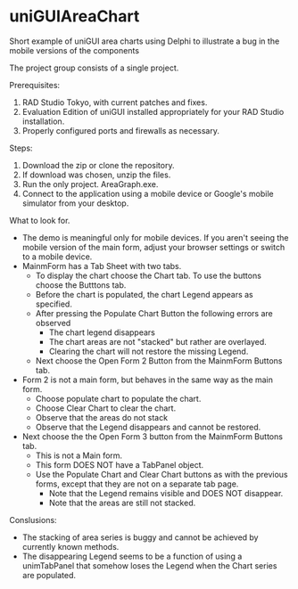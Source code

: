 # uniGUIAreaChart
Short example of uniGUI area charts using Delphi to illustrate a bug in the mobile versions of the components

The project group consists of a single project.

Prerequisites:

1.  RAD Studio Tokyo, with current patches and fixes.
2.  Evaluation Edition of uniGUI installed appropriately for your RAD Studio installation.
3.  Properly configured ports and firewalls as necessary.

Steps:

1.  Download the zip or clone the repository.
2.  If download was chosen, unzip the files.
3.  Run the only project. AreaGraph.exe.
4.  Connect to the application using a mobile device or Google's mobile simulator from your desktop.

What to look for.

* The demo is meaningful only for mobile devices. If you aren't seeing the mobile version of the main form, adjust your browser settings or switch to a mobile device.
* MainmForm has a Tab Sheet with two tabs.
  * To display the chart choose the Chart tab. To use the buttons choose the Butttons tab.
  * Before the chart is populated, the chart Legend appears as specified.
  * After pressing the Populate Chart Button the following errors are observed
    * The chart legend disappears
    * The chart areas are not "stacked" but rather are overlayed.
    * Clearing the chart will not restore the missing Legend.
  * Next choose the Open Form 2 Button from the MainmForm Buttons tab.
* Form 2 is not a main form, but behaves in the same way as the main form.
  * Choose populate chart to populate the chart.
  * Choose Clear Chart to clear the chart.
  * Observe that the areas do not stack
  * Observe that the Legend disappears and cannot be restored.
* Next choose the the Open Form 3 button from the MainmForm Buttons tab.
  * This is not a Main form.
  * This form DOES NOT have a TabPanel object.
  * Use the Populate Chart and Clear Chart buttons as with the previous forms, except that they are not on a separate tab page.
    * Note that the Legend remains visible and DOES NOT disappear.
    * Note that the areas are still not stacked.
    
Conslusions:

* The stacking of area series is buggy and cannot be achieved by currently known methods.
* The disappearing Legend seems to be a function of using a unimTabPanel that somehow loses the Legend when the Chart series are populated.

